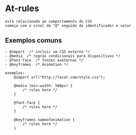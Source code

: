 # At-rules
    está relacionado ao comportamento do CSS
    começa com o sinal de "@" seguido do identificador e valor

## Exemplos comuns
    - @import  /* incluir um CSS externo */
    - @media  /* regras condicionais para dispositivos */
    - @font-face  /* fontes exeternas */
    - @keyframes  /* Animation */

    exemplos:
        @import url("http://local.com/style.css");

        @media (min-width: 500px) {
            /* rules here */
        }

        @font-face {
            /* rules here */
        }

        @keyframes nameofanimation {
            /* rules here */
        }